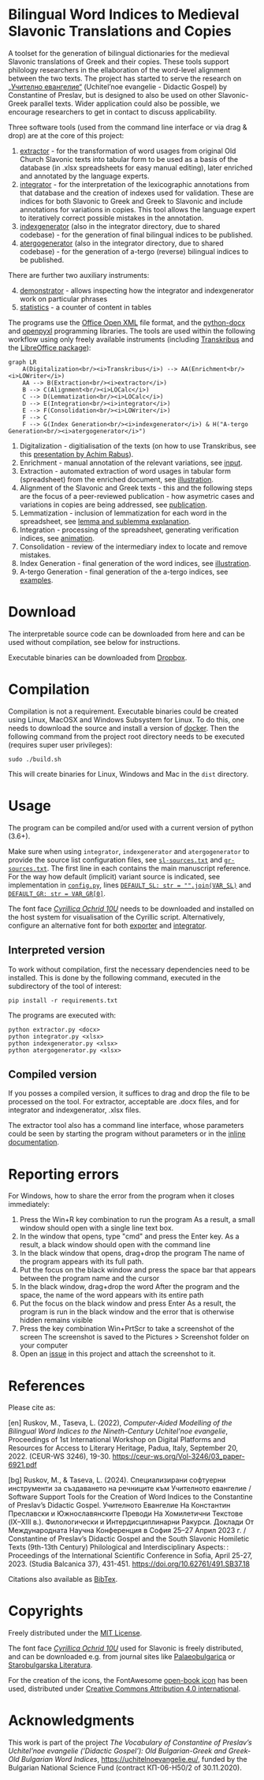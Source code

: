 # Bilingual Word Indices to Medieval Slavonic Translations and Copies
A toolset for the generation of bilingual dictionaries for the medieval Slavonic translations of Greek and their copies. These tools support philology researchers in the ellaboration of the word-level alignment between the two texts. The project has started to serve the research on [„Учително евангелие“](https://uchitelnoevangelie.eu/?lang=en) (Uchitel’noe evangelie - Didactic Gospel) by Constantine of Preslav, but is designed to also be used on other Slavonic-Greek parallel texts. Wider application could also be possible, we encourage researchers to get in contact to discuss applicability.

Three software tools (used from the command line interface or via drag & drop) are at the core of this project:
1. [extractor](extractor/) - for the transformation of word usages from original Old Church Slavonic texts into tabular form to be used as a basis of the database (in .xlsx spreadsheets for easy manual editing), later enriched and annotated by the language experts.
2. [integrator](integrator/) - for the interpretation of the lexicographic annotations from that database and the creation of indexes used for validation. These are indices for both Slavonic to Greek and Greek to Slavonic and include annotations for variations in copies. This tool allows the language expert to iteratively correct possible mistakes in the annotation.
3. [indexgenerator](integrator/) (also in the integrator directory, due to shared codebase) - for the generation of final bilingual indices to be published.
4. [atergogenerator](integrator/) (also in the integrator directory, due to shared codebase) - for the generation of a-tergo (reverse) bilingual indices to be published.

There are further two auxiliary instruments:

4. [demonstrator](/integrator/demonstrator.ipynb) - allows inspecting how the integrator and indexgenerator work on particular phrases
5. [statistics](/integrator/statistics.py) - a counter of content in tables

The programs use the <a href="https://en.wikipedia.org/wiki/Office_Open_XML">Office Open XML</a> file format, and the <a href="https://github.com/python-openxml/python-docx">python-docx</a> and <a href="https://pypi.org/project/openpyxl">openpyxl</a> programming libraries.
The tools are used within the following workflow using only freely available instruments (including <a href= "https://transkribus.eu/">Transkribus</a> and the <a href="https://www.libreoffice.org/">LibreOffice package</a>):

```mermaid
graph LR
    A(Digitalization<br/><i>Transkribus</i>) --> AA(Enrichment<br/><i>LOWriter</i>) 
    AA --> B(Extraction<br/><i>extractor</i>)
    B --> C(Alignment<br/><i>LOCalc</i>)
    C --> D(Lemmatization<br/><i>LOCalc</i>)
    D --> E(Integration<br/><i>integrator</i>)
    E --> F(Consolidation<br/><i>LOWriter</i>)
    F --> C
    F --> G(Index Generation<br/><i>indexgenerator</i>) & H("A-tergo Generation<br/><i>atergogenerator</i>") 
```

1. Digitalization - digitialisation of the texts (on how to use Transkribus, see this <a href="https://www.youtube.com/watch?v=X1NxWYWCe9g">presentation by Achim Rabus</a>).
2. Enrichment - manual annotation of the relevant variations, see [input](extractor/).
2. Extraction - automated extraction of word usages in tabular form (spreadsheet) from the enriched document, see [illustration](extractor/).
3. Alignment of the Slavonic and Greek texts - this and the following steps are the focus of a peer-reviewed publication - how asymetric cases and variations in copies are being addressed, see [publication](docs/ruskov-taseva-DIPRAL2022.pdf).
4. Lemmatization - inclusion of lemmatization for each word in the spreadsheet, see [lemma and sublemma explanation](integrator/).
5. Integration - processing of the spreadsheet, generating verification indices, see [animation](integrator/).
6. Consolidation - review of the intermediary index to locate and remove mistakes.
7. Index Generation - final generation of the word indices, see [illustration](integrator/).
7. A-tergo Generation - final generation of the a-tergo indices, see [examples](integrator/test/).

# Download

The interpretable source code can be downloaded from here and can be used without compilation, see below for instructions.

Executable binaries can be downloaded from <a href="https://www.dropbox.com/sh/gv879jbqrvze861/AAC6Vt6OdfESe3rn04HXK9hWa?dl=0">Dropbox</a>.

# Compilation

Compilation is not a requirement. Executable binaries could be created using Linux, MacOSX and Windows Subsystem for Linux. To do this, one needs to download the source and install a version of <a href="https://www.docker.com/">docker</a>. Then the following command from the project root directory needs to be executed (requires super user privileges):

    sudo ./build.sh

This will create binaries for Linux, Windows and Mac in the `dist` directory.

# Usage

The program can be compiled and/or used with a current version of python (3.6+).

Make sure when using `integrator`, `indexgenerator` and `atergogenerator` to provide the source list configuration files, see [`sl-sources.txt`](integrator/sl-sources.txt) and [`gr-sources.txt`](integrator/gr-sources.txt). The first line in each contains the main manuscript reference. For the way how default (implicit) variant source is indicated, see implementation in [`config.py`](integrator/config.py), lines [`DEFAULT_SL: str = "".join(VAR_SL)`](integrator/config.py#L52) and [`DEFAULT_GR: str = VAR_GR[0]`](integrator/config.py#L54).

The font face <a href="https://www.starobulglit.eu/OC10U.ttf">*Cyrillica Ochrid 10U*</a> needs to be downloaded and installed on the host system for visualisation of the Cyrillic script. Alternatively, configure an alternative font for both [exporter](extractor/exporter.py#L23) and [integrator](integrator/wordproc.py#L12).

## Interpreted version

To work without compilation, first the necessary dependencies need to be installed. This is done by the following command, executed in the subdirectory of the tool of interest:

    pip install -r requirements.txt

The programs are executed with:

    python extractor.py <docx>
    python integrator.py <xlsx>
    python indexgenerator.py <xlsx>
    python atergogenerator.py <xlsx>

## Compiled version

If you posses a compiled version, it suffices to drag and drop the file to be processed on the tool. For extractor, acceptable are .docx files, and for integrator and indexgenerator, .xlsx files.

The extractor tool also has a command line interface, whose parameters could be seen by starting the program without parameters or in the <a href="extractor/extractor.py">inline documentation</a>.

# Reporting errors

For Windows, how to share the error from the program when it closes immediately:

1. Press the Win+R key combination to run the program
As a result, a small window should open with a single line text box.
2. In the window that opens, type "cmd" and press the Enter key.
As a result, a black window should open with the command line
3. In the black window that opens, drag+drop the program
The name of the program appears with its full path.
4. Put the focus on the black window and press the space bar that appears between the program name and the cursor
5. In the black window, drag+drop the word
After the program and the space, the name of the word appears with its entire path
6. Put the focus on the black window and press Enter
As a result, the program is run in the black window and the error that is otherwise hidden remains visible
7. Press the key combination Win+PrtScr to take a screenshot of the screen
The screenshot is saved to the Pictures > Screenshot folder on your computer
8. Open an <a href="https://github.com/mapto/UchitelnoEvangelie/issues">issue</a> in this project and attach the screenshot to it.


# References

Please cite as:

[en] Ruskov, M., Taseva, L. (2022), _Computer-Aided Modelling of the Bilingual Word Indices to the Nineth-Century Uchitel'noe evangelie_, Proceedings of 1st International Workshop on Digital Platforms and Resources for Access to Literary Heritage, Padua, Italy, September 20, 2022. (CEUR-WS 3246), 19-30. https://ceur-ws.org/Vol-3246/03_paper-6921.pdf

[bg] Ruskov, M., & Taseva, L. (2024). Специализирани софтуерни инструменти за създаването на речниците към Учителното евангелие / Software Support Tools for the Creation of Word Indices to the Constantine of Preslav’s Didactic Gospel. Учителното Евангелие На Константин Преславски и Южнославянските Преводи На Хомилетични Текстове (IX–XIII в.). Филологически и Интердисциплинарни Ракурси. Доклади От Международната Научна Конференция в София 25–27 Април 2023 г. / Constantine of Preslav’s Didactic Gospel and the South Slavonic Homiletic Texts (9th-13th Century) Philological and Interdisciplinary Aspects: : Proceedings of the International Scientific Conference in Sofia, April 25-27, 2023. (Studia Balcanica 37), 431-451. https://doi.org/10.62761/491.SB37.18

Citations also available as [BibTex](docs/ref.bib).

# Copyrights

Freely distributed under the <a href="https://mit-license.org/">MIT License</a>.

The font face <a href="https://www.starobulglit.eu/OC10U.ttf">*Cyrillica Ochrid 10U*</a> used for Slavonic is freely distributed, and can be downloaded e.g. from journal sites like <a href="https://palaeobulgarica.eu/en/guidelines-authors">Palaeobulgarica</a> or <a href="http://www.starobulglit.eu/en/publication-guidelines/">Starobulgarska Literatura</a>.

For the creation of the icons, the FontAwesome <a href="https://fontawesome.com/icons/book-open?style=solid">open-book icon</a> has been used, distributed under <a href="https://creativecommons.org/licenses/by/4.0/">Creative Commons Attribution 4.0 international</a>.


# Acknowledgments

This work is part of the project _The Vocabulary of Constantine of Preslav’s Uchitel’noe
evangelie (’Didactic Gospel’): Old Bulgarian-Greek and Greek-Old Bulgarian Word Indices_, https://uchitelnoevangelie.eu/, funded
by the Bulgarian National Science Fund (contract КП-06-Н50/2 of 30.11.2020).
